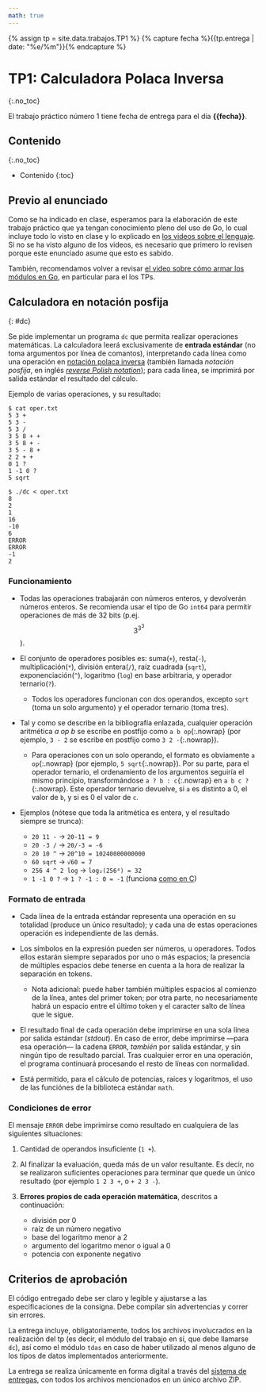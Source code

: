 ```yaml
---
math: true
---
```


{% assign tp = site.data.trabajos.TP1 %}
{% capture fecha %}{{tp.entrega | date: "%e/%m"}}{% endcapture %}

# TP1: Calculadora Polaca Inversa
{:.no_toc}

El trabajo práctico número 1 tiene fecha de entrega para el día **{{fecha}}**.


## Contenido
{:.no_toc}

* Contenido
{:toc}

## Previo al enunciado

Como se ha indicado en clase, esperamos para la elaboración de este trabajo práctico que ya tengan conocimiento pleno del uso de Go, lo cual incluye todo lo visto en clase y lo explicado en [los videos sobre el lenguaje](https://www.youtube.com/watch?v=Fnd86iPRDKg&list=PLLfC2vEod54L8O2mqE2C7cFiqmsj3rsGi). Si no se ha visto alguno de los videos, es necesario que primero lo revisen porque este enunciado asume que esto es sabido. 

También, recomendamos volver a revisar [el video sobre cómo armar los módulos en Go](https://youtu.be/IZrQt-vR3E4?t=585), en particular para el los TPs.


## Calculadora en notación posfija
{: #dc}

Se pide implementar un programa `dc` que permita realizar operaciones matemáticas. La calculadora leerá exclusivamente de **entrada estándar** (no toma argumentos por línea de comantos), interpretando cada línea como una operación en [notación polaca inversa][rpn-es] (también llamada _notación posfija_, en inglés [_reverse Polish notation_][rpn-en]); para cada línea, se imprimirá por salida estándar el resultado del cálculo.

Ejemplo de varias operaciones, y su resultado:

```
$ cat oper.txt
5 3 +
5 3 -
5 3 /
3 5 8 + +
3 5 8 + -
3 5 - 8 +
2 2 + +
0 1 ?
1 -1 0 ?
5 sqrt

$ ./dc < oper.txt
8
2
1
16
-10
6
ERROR
ERROR
-1
2
```

[rpn-en]: https://en.wikipedia.org/wiki/Reverse_Polish_notation
[rpn-es]: https://es.wikipedia.org/wiki/Notaci%C3%B3n_polaca_inversa


### Funcionamiento

- Todas las operaciones trabajarán con números enteros, y devolverán números enteros. Se recomienda usar el tipo de Go `int64` para permitir operaciones de más de 32 bits (p.ej. $$3^{3^3}$$).


- El conjunto de operadores posibles es: suma(`+`), resta(`-`), multiplicación(`*`), división entera(`/`), raíz cuadrada (`sqrt`), exponenciación(`^`), logaritmo (`log`) en base arbitraria, y operador ternario(`?`).

  - <!-- https://github.com/gettalong/kramdown/issues/486 -->

    Todos los operadores funcionan con dos operandos, excepto `sqrt` (toma un solo argumento) y el operador ternario (toma tres).

- Tal y como se describe en la bibliografía enlazada, cualquier operación aritmética _a op b_ se escribe en postfijo como `a b op`{:.nowrap} (por ejemplo, `3 - 2` se escribe en postfijo como `3 2 -`{:.nowrap}).

  - <!-- gettalong/kramdown#486 -->

    Para operaciones con un solo operando, el formato es obviamente `a op`{:.nowrap} (por ejemplo, `5 sqrt`{:.nowrap}). Por su parte, para el operador ternario, el ordenamiento de los argumentos seguiría el mismo principio, transformándose `a ? b : c`{:.nowrap} en `a b c ?`{:.nowrap}. Este operador ternario devuelve, si `a` es distinto a 0, el valor de `b`, y si es 0 el valor de `c`.

- Ejemplos (nótese que toda la aritmética es entera, y el resultado siempre se trunca):

  - `20 11 -` → `20-11 = 9`
  - `20 -3 /` → `20/-3 = -6`
  - `20 10 ^` → `20^10 = 10240000000000`
  - `60 sqrt` → `√60 = 7`
  - `256 4 ^ 2 log` → `log₂(256⁴) = 32`
  - `1 -1 0 ?` → `1 ? -1 : 0 = -1` (funciona [como en C][ternref])

[ternref]: https://syntaxdb.com/ref/c/ternary


### Formato de entrada

- Cada línea de la entrada estándar representa una operación en su totalidad (produce un único resultado); y cada una de estas operaciones operación es independiente de las demás.

- Los símbolos en la expresión pueden ser números, u operadores. Todos ellos estarán siempre separados por uno o más espacios; la presencia de múltiples espacios debe tenerse en cuenta a la hora de realizar la separación en tokens.

  - <!-- gettalong/kramdown#486 -->
    Nota adicional: puede haber también múltiples espacios al comienzo de la línea, antes del primer token; por otra parte, no necesariamente habrá un espacio entre el último token y el caracter salto de línea que le sigue.

- El resultado final de cada operación debe imprimirse en una sola línea por salida estándar (_stdout_). En caso de error, debe imprimirse —para esa operación— la cadena `ERROR`, _también_ por salida estándar, y sin ningún tipo de resultado parcial. Tras cualquier error en una operación, el programa continuará procesando el resto de líneas con normalidad.

- Está permitido, para el cálculo de potencias, raíces y logaritmos, el uso de las funciónes de la biblioteca estándar `math`.


### Condiciones de error

El mensaje `ERROR` debe imprimirse como resultado en cualquiera de las siguientes situaciones:

1.  Cantidad de operandos insuficiente (`1 +`).

1.  Al finalizar la evaluación, queda más de un valor resultante. Es decir, no se realizaron suficientes operaciones para terminar que quede un único resultado (por ejemplo `1 2 3 +`, o `+ 2 3 -`).

1.  **Errores propios de cada operación matemática**, descritos a continuación:

    - división por 0
    - raíz de un número negativo
    - base del logaritmo menor a 2
    - argumento del logaritmo menor o igual a 0
    - potencia con exponente negativo


## Criterios de aprobación

El código entregado debe ser claro y legible y ajustarse a las especificaciones
de la consigna. Debe compilar sin advertencias y correr sin errores.

La entrega incluye, obligatoriamente, todos los archivos involucrados en la realización
del tp (es decir, el módulo del trabajo en sí, que debe llamarse `dc`), así como el
módulo `tdas` en caso de haber utilizado al menos alguno de los tipos de datos implementados 
anteriormente. 

La entrega se realiza únicamente en forma digital a través del [sistema de entregas]({{site.entregas}}), 
con todos los archivos mencionados en un único archivo ZIP.
